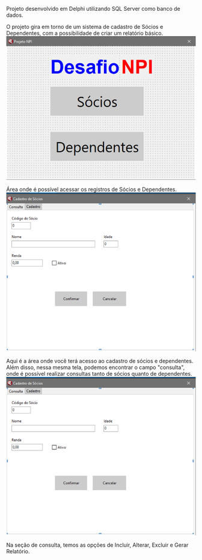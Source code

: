 Projeto desenvolvido em Delphi utilizando SQL Server como banco de dados.

O projeto gira em torno de um sistema de cadastro de Sócios e Dependentes, com a possibilidade de criar um relatório básico.
![Alt text](Img/DesafioNPI.png)

Área onde é possível acessar os registros de Sócios e Dependentes.
![Alt text](Img/Cadastro.png)

Aqui é a área onde você terá acesso ao cadastro de sócios e dependentes. Além disso, nessa mesma tela, podemos encontrar o campo "consulta", onde é possível realizar consultas tanto de sócios quanto de dependentes.
![Alt text](Img/Cadastro.png)

Na seção de consulta, temos as opções de Incluir, Alterar, Excluir e Gerar Relatório.